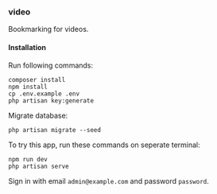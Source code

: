 ### video

Bookmarking for videos.

#### Installation

Run following commands:

```
composer install
npm install
cp .env.example .env
php artisan key:generate
```

Migrate database:

```
php artisan migrate --seed
```

To try this app, run these commands on seperate terminal:

```
npm run dev
php artisan serve
```

Sign in with email `admin@example.com` and password `password`.